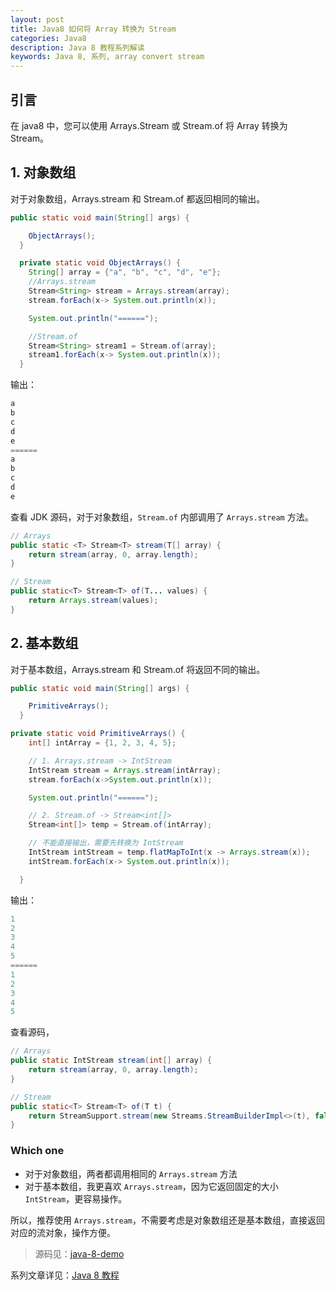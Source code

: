 ```yaml
---
layout: post
title: Java8 如何将 Array 转换为 Stream
categories: Java8
description: Java 8 教程系列解读
keywords: Java 8, 系列, array convert stream
---
```


## 引言

在 java8 中，您可以使用 Arrays.Stream 或 Stream.of 将 Array 转换为 Stream。

## 1. 对象数组

对于对象数组，Arrays.stream 和 Stream.of 都返回相同的输出。

````java
public static void main(String[] args) {

    ObjectArrays();
  }

  private static void ObjectArrays() {
    String[] array = {"a", "b", "c", "d", "e"};
    //Arrays.stream
    Stream<String> stream = Arrays.stream(array);
    stream.forEach(x-> System.out.println(x));

    System.out.println("======");

    //Stream.of
    Stream<String> stream1 = Stream.of(array);
    stream1.forEach(x-> System.out.println(x));
  }
````
输出：

````java
a
b
c
d
e
======
a
b
c
d
e
````

查看 JDK 源码，对于对象数组，`Stream.of` 内部调用了 `Arrays.stream` 方法。

````java
// Arrays
public static <T> Stream<T> stream(T[] array) {
    return stream(array, 0, array.length);
}

// Stream
public static<T> Stream<T> of(T... values) {
    return Arrays.stream(values);
}
````

## 2. 基本数组 

对于基本数组，Arrays.stream 和 Stream.of 将返回不同的输出。

````java
public static void main(String[] args) {

    PrimitiveArrays();
  }

private static void PrimitiveArrays() {
    int[] intArray = {1, 2, 3, 4, 5};

    // 1. Arrays.stream -> IntStream
    IntStream stream = Arrays.stream(intArray);
    stream.forEach(x->System.out.println(x));

    System.out.println("======");

    // 2. Stream.of -> Stream<int[]>
    Stream<int[]> temp = Stream.of(intArray);

    // 不能直接输出，需要先转换为 IntStream
    IntStream intStream = temp.flatMapToInt(x -> Arrays.stream(x));
    intStream.forEach(x-> System.out.println(x));

  }
````
输出：

````java
1
2
3
4
5
======
1
2
3
4
5
````

查看源码，

````java
// Arrays
public static IntStream stream(int[] array) {
    return stream(array, 0, array.length);
}

// Stream
public static<T> Stream<T> of(T t) {
    return StreamSupport.stream(new Streams.StreamBuilderImpl<>(t), false);
}
````

### Which one
- 对于对象数组，两者都调用相同的 `Arrays.stream` 方法
- 对于基本数组，我更喜欢 `Arrays.stream`，因为它返回固定的大小 `IntStream`，更容易操作。

所以，推荐使用 `Arrays.stream`，不需要考虑是对象数组还是基本数组，直接返回对应的流对象，操作方便。


>源码见：[java-8-demo](https://github.com/zhangjinmiao/java-8-demo)

系列文章详见：[Java 8 教程](http://zhangjinmiao.github.io/java8/2019/07/27/Java-8-Tutorials.html)